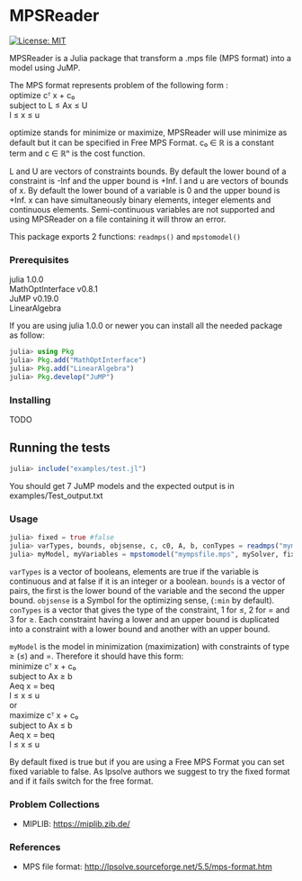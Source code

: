 # MPSReader

[![License: MIT](https://img.shields.io/badge/License-MIT-green.svg)](https://opensource.org/licenses/MIT)

MPSReader is a Julia package that transform a .mps file (MPS format) into a model using JuMP.

The MPS format represents problem of the following form :</br>
optimize cᵀ x + c₀</br>
subject to L ≤ Ax ≤ U</br>
l ≤ x ≤ u</br>

optimize stands for minimize or maximize, MPSReader will use minimize as default but it can be specified in Free MPS Format. c₀ ∈ ℝ is a constant term and c ∈ ℝⁿ is the cost function.

L and U are vectors of constraints bounds. By default the lower bound of a constraint is -Inf and the upper bound is +Inf.
l and u are vectors of bounds of x. By default the lower bound of a variable is 0 and the upper bound is +Inf.
x can have simultaneously binary elements, integer elements and continuous elements. Semi-continuous variables are not supported and using MPSReader on a file containing it will throw an error.

This package exports 2 functions: `readmps()` and `mpstomodel()`

### Prerequisites

julia 1.0.0</br>
MathOptInterface v0.8.1</br>
JuMP v0.19.0</br>
LinearAlgebra</br>

If you are using julia 1.0.0 or newer you can install all the needed package as follow:
```julia
julia> using Pkg
julia> Pkg.add("MathOptInterface")
julia> Pkg.add("LinearAlgebra")
julia> Pkg.develop("JuMP")
```

### Installing

TODO

## Running the tests

```julia
julia> include("examples/test.jl")
```
You should get 7 JuMP models and the expected output is in examples/Test_output.txt

### Usage

```julia
julia> fixed = true #false
julia> varTypes, bounds, objsense, c, c0, A, b, conTypes = readmps("mympsfile.mps", fixed)
julia> myModel, myVariables = mpstomodel("mympsfile.mps", mySolver, fixed) # mySolver = GLPK.Optimizer
```

`varTypes` is a vector of booleans, elements are true if the variable is continuous and at false if it is an integer or a boolean. `bounds` is a vector of pairs, the first is the lower bound of the variable and the second the upper bound. `objsense` is a Symbol for the optimizing sense, (`:min` by default). `conTypes` is a vector that gives the type of the constraint, 1 for ≤, 2 for = and 3 for ≥. Each constraint having a lower and an upper bound is duplicated into a constraint with a lower bound and another with an upper bound.

`myModel` is the model in minimization (maximization) with constraints of type ≥ (≤) and =. Therefore it should have this form:</br>
minimize cᵀ x + c₀</br>
subject to Ax ≥ b</br>
           Aeq x = beq</br>
l ≤ x ≤ u</br>
or</br>
maximize cᵀ x + c₀</br>
subject to Ax ≤ b</br>
           Aeq x = beq</br>
l ≤ x ≤ u</br>

By default fixed is true but if you are using a Free MPS Format you can set fixed variable to false. As lpsolve authors we suggest to try the fixed format and if it fails switch for the free format.

### Problem Collections

* MIPLIB: https://miplib.zib.de/

### References

* MPS file format: http://lpsolve.sourceforge.net/5.5/mps-format.htm
